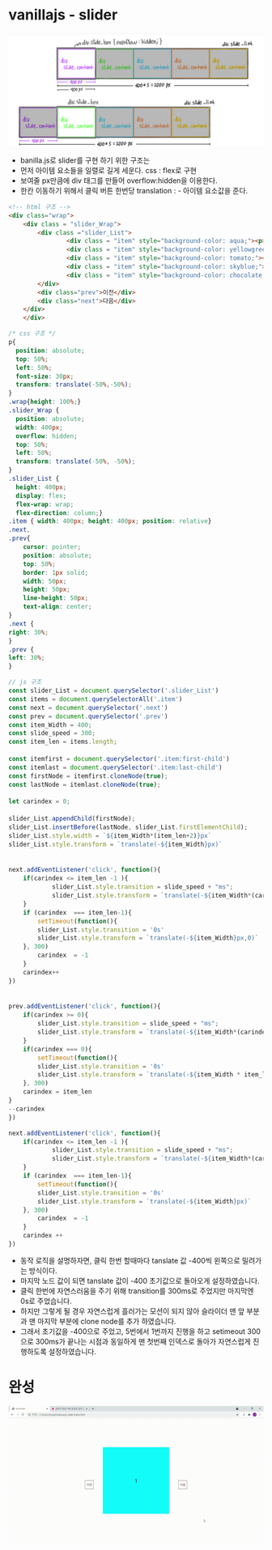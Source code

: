 # vanillajs - slider


<img src="../../img/slider_img.png">

- banilla.js로 slider를 구현 하기 위한 구조는
- 먼저 아이템 요소들을 일렬로 길게 세운다. css : flex로 구현
- 보여줄 px만큼에 div 태그를 만들어 overflow:hidden을 이용한다.
- 한칸 이동하기 위해서 클릭 버튼 한번당 translation : - 아이템 요소값을 준다.

```html
<!-- html 구조 -->
<div class="wrap">
    <div class = "slider_Wrap">
        <div class ="slider_List">
                <div class = "item" style="background-color: aqua;"><p>1</p></div>
                <div class = "item" style="background-color: yellowgreen;"><p>2</p></div>
                <div class = "item" style="background-color: tomato;"><p>3</p></div>
                <div class = "item" style="background-color: skyblue;"><p>4</p></div>
                <div class = "item" style="background-color: chocolate;"><p>5</p></div>
        </div>
        <div class="prev">이전</div>
        <div class="next">다음</div>
    </div>
    </div>
```
```css
/* css 구조 */
p{
  position: absolute;
  top: 50%;
  left: 50%;
  font-size: 30px;
  transform: translate(-50%,-50%);
}
.wrap{height: 100%;}
.slider_Wrap {     
  position: absolute;
  width: 400px;
  overflow: hidden;
  top: 50%;
  left: 50%;
  transform: translate(-50%, -50%);
}
.slider_List {  
  height: 400px;
  display: flex;
  flex-wrap: wrap;
  flex-direction: column;}
.item { width: 400px; height: 400px; position: relative}
.next,
.prev{
    cursor: pointer;
    position: absolute;
    top: 50%;
    border: 1px solid;
    width: 50px;
    height: 50px;
    line-height: 50px;
    text-align: center;
} 
.next {
right: 30%;    
}
.prev {
left: 30%;
}
```

```javascript
// js 구조
const slider_List = document.querySelector('.slider_List')
const items = document.querySelectorAll('.item')
const next = document.querySelector('.next')
const prev = document.querySelector('.prev')
const item_Width = 400;
const slide_speed = 300;
const item_len = items.length; 

const itemfirst = document.querySelector('.item:first-child')
const itemlast = document.querySelector('.item:last-child')
const firstNode = itemfirst.cloneNode(true);
const lastNode = itemlast.cloneNode(true);

let carindex = 0;

slider_List.appendChild(firstNode);
slider_List.insertBefore(lastNode, slider_List.firstElementChild);
slider_List.style.width = `${item_Width*(item_len+2)}px`
slider_List.style.transform = `translate(-${item_Width}px)`


next.addEventListener('click', function(){
    if(carindex <= item_len -1 ){
            slider_List.style.transition = slide_speed + "ms";
            slider_List.style.transform = `translate(-${item_Width*(carindex +2)}px)`
    }
    if (carindex  === item_len-1){
        setTimeout(function(){
        slider_List.style.transition = '0s' 
        slider_List.style.transform = `translate(-${item_Width}px,0)`
    }, 300)
        carindex  = -1   
    }
    carindex++
})


prev.addEventListener('click', function(){
    if(carindex >= 0){
        slider_List.style.transition = slide_speed + "ms";
        slider_List.style.transform = `translate(-${item_Width*(carindex)}px)`
    }
    if(carindex === 0){    
        setTimeout(function(){
        slider_List.style.transition = '0s' 
        slider_List.style.transform = `translate(-${item_Width * item_len}px)`
    }, 300)
    carindex = item_len
}
--carindex
})
```

```javascript
next.addEventListener('click', function(){
    if(carindex <= item_len -1 ){
            slider_List.style.transition = slide_speed + "ms";
            slider_List.style.transform = `translate(-${item_Width*(carindex +2)}px)`
    }
    if (carindex  === item_len-1){
        setTimeout(function(){
        slider_List.style.transition = '0s' 
        slider_List.style.transform = `translate(-${item_Width}px)`
    }, 300)
        carindex  = -1   
    }
    carindex ++
})
```
- 동작 로직을 설명하자면, 클릭 한번 할때마다 tanslate 값 -400씩 왼쪽으로 밀려가는 방식이다.
- 마지막 노드 값이 되면 tanslate 값이 -400 초기값으로 돌아오게 설정하였습니다.
- 클릭 한번에 자연스러움을 주기 위해 transition를 300ms로 주었지만 마지막엔 0s로 주었습니다.
- 하지만 그렇게 될 경우 자연스럽게 흘러가는 모션이 되지 않아 슬라이더 맨 앞 부분과 맨 마지막 부분에 clone node를 추가 하였습니다.
- 그래서 초기값을 -400으로 주었고, 5번에서 1번까지 진행을 하고 setimeout 300으로 300ms가 끝나는 시점과 동일하게 맨 첫번째 인덱스로 돌아가 자연스럽게 진행하도록 설정하였습니다.

# 완성
<img src = "../../img/result.gif">
